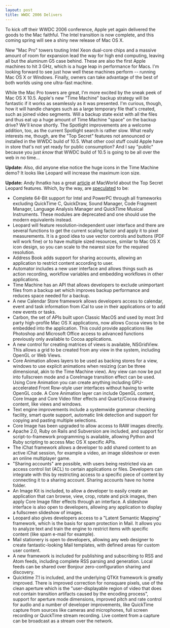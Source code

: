 ```yaml
---
layout: post
title: WWDC 2006 Delivers
---
```

To kick off their WWDC 2006 conference, Apple yet again delivered the goods to the Mac faithful.  The Intel transition is now complete, and this coming spring will see a shiny new release of Mac OS X.

New "Mac Pro" towers touting Intel Xeon dual-core chips and a massive amount of room for expansion lead the way for high end computing, leaving all but the aluminum G5 case behind.  These are also the first Apple machines to hit 3 GHz, which is a huge leap in performance for Macs.  I'm looking forward to see just how well these machines perform -- running Mac OS X or Windows.  Finally, owners can take advantage of the best of both worlds using one ultra-fast machine.

While the Mac Pro towers are great, I'm more excited by the sneak peek of Mac OS X 10.5.  Apple's new "Time Machine" backup strategy will be fantastic if it works as seamlessly as it was presented.  I'm curious, though, how it will handle changes such as a large temporary file that's created, such as joined video segments.  Will a backup state exist with all the files and thus eat up a huge amount of Time Machine "space" on the backup drive?  We'll know shortly.  The Spotlight improvements are a welcome addition, too, as the current Spotlight search is rather slow.  What really interests me, though, are the "Top Secret" features not announced or installed in the WWDC build of 10.5.  What other cool stuff could Apple have in store that's not yet ready for public consumption?  And I say "public" because you just _know_ that WWDC build of 10.5 is going to be all over the web in no time...

**Update:** Also, did anyone else notice the huge icons in the Time Machine demo?  It looks like Leopard will increase the maximum icon size.

**Update:** Andy Ihnatko has a great [article](http://www.macworld.com/2006/08/opinion/ihnatko/index.php?lsrc=mwtoprss) at MacWorld about the Top Secret Leopard features.  Which, by the way, are [speculated](http://www.aeroxp.org/board/index.php?showtopic=5142&amp;st=0&amp;#entry58868) to be:

* Complete 64-Bit support for Intel and PowerPC through all frameworks excluding QuickTime C, QuickDraw, Sound Manager, Code Fragment Manager, Language Analysis Manager and QuickTime Musical Instruments. These modules are deprecated and one should use the modern equivalents instead.
* Leopard will feature resolution-independent user interface and there are several functions to get the current scaling factor and apply it to pixel measurements. It is a good idea to use vector controls and buttons (PDF will work fine) or to have multiple sized resources, similar to Mac OS X icon design, so you can scale to the nearest size for the required resolution.
* Address Book adds support for sharing accounts, allowing an application to restrict content according to user.
* Automator includes a new user interface and allows things such as action recording, workflow variables and embedding workflows in other applications.
* Time Machine has an API that allows developers to exclude unimportant files from a backup set which improves backup performance and reduces space needed for a backup.
* A new Calendar Store framework allows developers access to calendar, event and task information from iCal to use in their applications or to add new events or tasks.
* Carbon, the set of APIs built upon Classic MacOS and used by most 3rd party high-profile Mac OS X applications, now allows Cocoa views to be embedded into the application. This could provide applications like Photoshop and Microsoft Office access to advanced functions previously only available to Cocoa applications.
* A new control for creating matrices of views is available, NSGridView. This allows a grid to be created from any view in the system, including OpenGL or Web Views.
* Core Animation allows layers to be used as backing stores for a view, windows to use explicit animations when resizing (can be three dimensional, akin to the Time Machine view). Any view can now be put into fullscreen mode and a CoreImage transition effect can be used. Using Core Animation you can create anything including GPU-accelerated Front Row-style user interfaces without having to write OpenGL code. A Core Animation layer can include OpenGL content, Core Image and Core Video filter effects and Quartz/Cocoa drawing content, like views and windows.
* Text engine improvements include a systemwide grammar checking facility, smart quote support, automatic link detection and support for copying and pasting multiple selections.
* Core Image has been upgraded to allow access to RAW images directly.
* Apache 2.0, Ruby on Rails and Subversion are included, and support for script-to-framework programming is available, allowing Python and Ruby scripting to access Mac OS X specific APIs.
* The iChat framework allows a developer to add shared content to an active iChat session, for example a video, an image slideshow or even an online multiplayer game.
* "Sharing accounts" are possible, with users being restricted via an access control list (ACL) to certain applications or files. Developers can integrate with this by restricting access to a specific piece of content by connecting it to a sharing account. Sharing accounts have no home folder.
* An Image Kit is included, to allow a developer to easily create an application that can browse, view, crop, rotate and pick images, then apply Core Image filter effects through an interface. A slideshow interface is also open to developers, allowing any application to display a fullscreen slideshow of images.
* Leopard also gives developers access to a "Latent Semantic Mapping" framework, which is the basis for spam protection in Mail. It allows you to analyze text and train the engine to restrict items with specific content (like spam e-mail for example).
* Mail stationery is open to developers, allowing any web designer to create fantastic-looking Mail templates, with defined areas for custom user content.
* A new framework is included for publishing and subscribing to RSS and Atom feeds, including complete RSS parsing and generation. Local feeds can be shared over Bonjour zero-configuration sharing and discovery.
* Quicktime 7.1 is included, and the underlying QTKit framework is greatly improved. There is improved correction for nonsquare pixels, use of the clean aperture which is the "user-displayable region of video that does not contain transition artifacts caused by the encoding process", support for aperture mode dimensions, improved pitch and rate control for audio and a number of developer improvements, like QuickTime capture from sources like cameras and microphones, full screen recording or QuickTime stream recording. Live content from a capture can be broadcast as a stream over the network.
